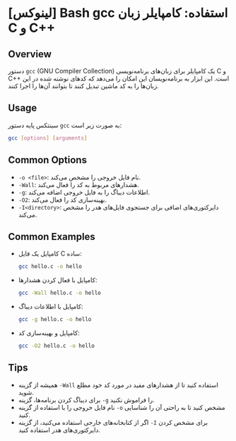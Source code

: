 # [لینوکس] Bash gcc استفاده: کامپایلر زبان C و C++

## Overview
دستور `gcc` (GNU Compiler Collection) یک کامپایلر برای زبان‌های برنامه‌نویسی C و C++ است. این ابزار به برنامه‌نویسان این امکان را می‌دهد که کدهای نوشته شده در این زبان‌ها را به کد ماشین تبدیل کنند تا بتوانند آن‌ها را اجرا کنند.

## Usage
سینتکس پایه دستور `gcc` به صورت زیر است:

```bash
gcc [options] [arguments]
```

## Common Options
- `-o <file>`: نام فایل خروجی را مشخص می‌کند.
- `-Wall`: هشدارهای مربوط به کد را فعال می‌کند.
- `-g`: اطلاعات دیباگ را به فایل خروجی اضافه می‌کند.
- `-O2`: بهینه‌سازی کد را فعال می‌کند.
- `-I<directory>`: دایرکتوری‌های اضافی برای جستجوی فایل‌های هدر را مشخص می‌کند.

## Common Examples
- کامپایل یک فایل C ساده:
    ```bash
    gcc hello.c -o hello
    ```
- کامپایل با فعال کردن هشدارها:
    ```bash
    gcc -Wall hello.c -o hello
    ```
- کامپایل با اطلاعات دیباگ:
    ```bash
    gcc -g hello.c -o hello
    ```
- کامپایل و بهینه‌سازی کد:
    ```bash
    gcc -O2 hello.c -o hello
    ```

## Tips
- همیشه از گزینه `-Wall` استفاده کنید تا از هشدارهای مفید در مورد کد خود مطلع شوید.
- برای دیباگ کردن برنامه‌ها، گزینه `-g` را فراموش نکنید.
- نام فایل خروجی را با استفاده از گزینه `-o` مشخص کنید تا به راحتی آن را شناسایی کنید.
- اگر از کتابخانه‌های خارجی استفاده می‌کنید، از گزینه `-I` برای مشخص کردن دایرکتوری‌های هدر استفاده کنید.